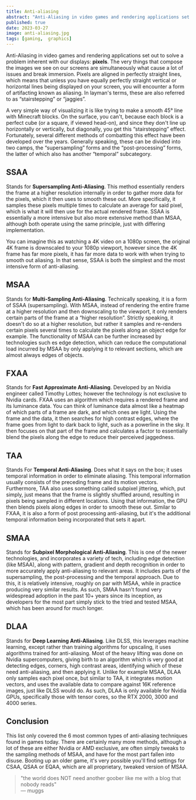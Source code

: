 ```yaml
---
title: Anti-aliasing
abstract: "Anti-Aliasing in video games and rendering applications set out to solve a problem inherent with our displays: pixels."
published: true
date: 2023-03-27
image: anti-aliasing.jpg
tags: [gaming,  graphics]
---
```


Anti-Aliasing in video games and rendering applications set out to solve a problem inherent with our displays: **pixels**. The very things that compose the images we see on our screens are simultaneously what cause a lot of issues and break immersion. Pixels are aligned in perfectly straight lines, which means that unless you have equally perfectly straight vertical or horizontal lines being displayed on your screen, you will encounter a form of artifacting known as aliasing. In layman's terms, these are also referred to as “stairstepping” or “jaggies”.

A very simple way of visualizing it is like trying to make a smooth 45° line with Minecraft blocks. On the surface, you can't, because each block is a perfect cube (or a square, if viewed head-on), and since they don't line up horizontally or vertically, but diagonally, you get this “stairstepping” effect. Fortunately, several different methods of combatting this effect have been developed over the years. Generally speaking, these can be divided into two camps, the “supersampling” forms and the “post-processing” forms, the latter of which also has another “temporal” subcategory.

## SSAA

Stands for **Supersampling Anti-Aliasing**. This method essentially renders the frame at a higher resolution internally in order to gather more data for the pixels, which it then uses to smooth these out. More specifically, it samples these pixels multiple times to calculate an average for said pixel, which is what it will then use for the actual rendered frame. SSAA is essentially a more intensive but also more extensive method than MSAA, although both operate using the same principle, just with differing implementation.

You can imagine this as watching a 4K video on a 1080p screen, the original 4K frame is downscaled to your 1080p viewport, however since the 4K frame has far more pixels, it has far more data to work with when trying to smooth out aliasing. In that sense, SSAA is both the simplest and the most intensive form of anti-aliasing.

## MSAA

Stands for **Multi-Sampling Anti-Aliasing**. Technically speaking, it is a form of SSAA (supersampling). With MSAA, instead of rendering the entire frame at a higher resolution and then downscaling to the viewport, it only renders certain parts of the frame at a “higher resolution”. Strictly speaking, it doesn't do so at a higher resolution, but rather it samples and re-renders certain pixels several times to calculate the pixels along an object edge for example. The functionality of MSAA can be further increased by technologies such es edge detection, which can reduce the computational load incurred by MSAA by only applying it to relevant sections, which are almost always edges of objects.

## FXAA

Stands for **Fast Approximate Anti-Aliasing**. Developed by an Nvidia engineer called Timothy Lottes; however the technology is not exclusive to Nvidia cards. FXAA uses an algorithm which requires a rendered frame and its luminance data. You can think of luminance data almost like a heatmap of which parts of a frame are dark, and which ones are light. Using the frame and the data, it then searches for high contrast edges, where the frame goes from light to dark back to light, such as a powerline in the sky. It then focuses on that part of the frame and calculates a factor to essentially blend the pixels along the edge to reduce their perceived jaggedness.

## TAA

Stands For **Temporal Anti-Aliasing**. Does what it says on the box; it uses temporal information in order to eliminate aliasing. This temporal information usually consists of the preceding frame and its motion vectors. Furthermore, TAA also uses something called subpixel jittering, which, put simply, just means that the frame is slightly shuffled around, resulting in pixels being sampled in different locations. Using that information, the GPU then blends pixels along edges in order to smooth these out. Similar to FXAA, it is also a form of post processing anti-aliasing, but it's the additional temporal information being incorporated that sets it apart.

## SMAA

Stands for **Subpixel Morphological Anti-Aliasing**. This is one of the newer technologies, and incorporates a variety of tech, including edge detection (like MSAA), along with pattern, gradient and depth recognition in order to more accurately apply anti-aliasing to relevant areas. It includes parts of the supersampling, the post-processing and the temporal approach. Due to this, it is relatively intensive, roughly on par with MSAA, while in practice producing very similar results. As such, SMAA hasn't found very widespread adoption in the past 10+ years since its inception, as developers for the most part simply stick to the tried and tested MSAA, which has been around for much longer.

## DLAA

Stands for **Deep Learning Anti-Aliasing**. Like DLSS, this leverages machine learning, except rather than training algorithms for upscaling, it uses algorithms trained for anti-aliasing. Most of the heavy lifting was done on Nvidia supercomputers, giving birth to an algorithm which is very good at detecting edges, corners, high contrast areas, identifying which of these need anti-aliasing, and then applying it. Unlike for example MSAA, DLAA only samples each pixel once, but similar to TAA, it integrates motion vectors, and uses the available data to compare against 16K reference images, just like DLSS would do. As such, DLAA is only available for Nvidia GPUs, specifically those with tensor cores, so the RTX 2000, 3000 and 4000 series.

## Conclusion

This list only covered the 6 most common types of anti-aliasing techniques found in games today. There are certainly many more methods, although a lot of these are either Nvidia or AMD exclusive, are often simply tweaks to the sampling methods of MSAA, and have for the most part fallen into disuse. Booting up an older game, it's very possible you'll find settings for CSAA, QSAA or EQAA, which are all proprietary, tweaked version of MSAA.

> "the world does NOT need another goober like me with a blog that nobody reads"  
> — muggs
